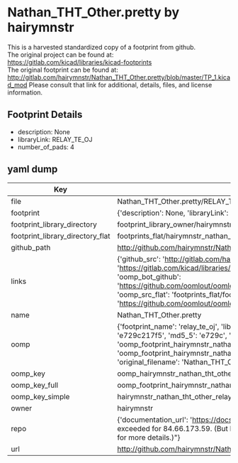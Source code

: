 # Nathan_THT_Other.pretty by hairymnstr  
This is a harvested standardized copy of a footprint from github.  
The original project can be found at:  
https://gitlab.com/kicad/libraries/kicad-footprints  
The original footprint can be found at:
http://gitlab.com/hairymnstr/Nathan_THT_Other.pretty/blob/master/TP_1.kicad_mod
Please consult that link for additional, details, files, and license information.  
## Footprint Details
* description: None  
* libraryLink: RELAY_TE_OJ  
* number_of_pads: 4  
## yaml dump  
| Key | Value |  
| --- | --- |  
| file | Nathan_THT_Other.pretty/RELAY_TE_OJ.kicad_mod |  
| footprint | {'description': None, 'libraryLink': 'RELAY_TE_OJ', 'number_of_pads': 4} |  
| footprint_library_directory | footprint_library_owner/hairymnstr_Nathan_THT_Other.pretty |  
| footprint_library_directory_flat | footprints_flat/hairymnstr_nathan_tht_other_relay_te_oj/working |  
| github_path | http://github.com/hairymnstr/Nathan_THT_Other.pretty/blob/master/RELAY_TE_OJ.kicad_mod |  
| links | {'github_src': 'http://gitlab.com/hairymnstr/Nathan_THT_Other.pretty/blob/master/TP_1.kicad_mod', 'github_src_repo': 'https://gitlab.com/kicad/libraries/kicad-footprints', 'oomp_bot': 'footprints/hairymnstr_nathan_tht_other_relay_te_oj/working', 'oomp_bot_github': 'https://github.com/oomlout/oomlout_oomp_footprint_bot/tree/main/footprints/hairymnstr_nathan_tht_other_relay_te_oj/working', 'oomp_src_flat': 'footprints_flat/footprints_flat/hairymnstr_nathan_tht_other_relay_te_oj/working', 'oomp_src_flat_github': 'https://github.com/oomlout/oomlout_oomp_footprint_src/tree/main/footprints_flat/hairymnstr_nathan_tht_other_relay_te_oj/working'} |  
| name | Nathan_THT_Other.pretty |  
| oomp | {'footprint_name': 'relay_te_oj', 'library_name': 'nathan_tht_other', 'md5': 'e729c217f5cdb184f27b32051e659631', 'md5_10': 'e729c217f5', 'md5_5': 'e729c', 'md5_6': 'e729c2', 'oomp_key': 'oomp_hairymnstr_nathan_tht_other_relay_te_oj', 'oomp_key_extra': 'oomp_footprint_hairymnstr_nathan_tht_other_relay_te_oj', 'oomp_key_full': 'oomp_footprint_hairymnstr_nathan_tht_other_relay_te_oj_e729c2', 'oomp_key_simple': 'hairymnstr_nathan_tht_other_relay_te_oj', 'original_filename': 'Nathan_THT_Other.pretty/RELAY_TE_OJ.kicad_mod', 'owner_name': 'hairymnstr'} |  
| oomp_key | oomp_hairymnstr_nathan_tht_other_relay_te_oj |  
| oomp_key_full | oomp_footprint_hairymnstr_nathan_tht_other_relay_te_oj |  
| oomp_key_simple | hairymnstr_nathan_tht_other_relay_te_oj |  
| owner | hairymnstr |  
| repo | {'documentation_url': 'https://docs.github.com/rest/overview/resources-in-the-rest-api#rate-limiting', 'message': "API rate limit exceeded for 84.66.173.59. (But here's the good news: Authenticated requests get a higher rate limit. Check out the documentation for more details.)"} |  
| url | http://github.com/hairymnstr/Nathan_THT_Other.pretty |  

